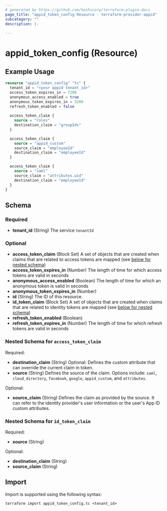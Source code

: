```yaml
---
# generated by https://github.com/hashicorp/terraform-plugin-docs
page_title: "appid_token_config Resource - terraform-provider-appid"
subcategory: ""
description: |-
  
---
```


# appid_token_config (Resource)



## Example Usage

```terraform
resource "appid_token_config" "tc" {
  tenant_id = "<your appid tenant_id>"  
  access_token_expires_in = 7200    
  anonymous_access_enabled = true
  anonymous_token_expires_in = 3200    
  refresh_token_enabled = false 
  
  access_token_claim {
    source = "roles"
    destination_claim = "groupIds"
  }

  access_token_claim {
    source = "appid_custom"
    source_claim = "employeeId"
    destination_claim = "employeeId"
  }

  access_token_claim {
    source = "saml"
    source_claim = "attributes.uid"
    destination_claim = "employeeId"
  }
}
```

<!-- schema generated by tfplugindocs -->
## Schema

### Required

- **tenant_id** (String) The service `tenantId`

### Optional

- **access_token_claim** (Block Set) A set of objects that are created when claims that are related to access tokens are mapped (see [below for nested schema](#nestedblock--access_token_claim))
- **access_token_expires_in** (Number) The length of time for which access tokens are valid in seconds
- **anonymous_access_enabled** (Boolean) The length of time for which an anonymous token is valid in seconds
- **anonymous_token_expires_in** (Number)
- **id** (String) The ID of this resource.
- **id_token_claim** (Block Set) A set of objects that are created when claims that are related to identity tokens are mapped (see [below for nested schema](#nestedblock--id_token_claim))
- **refresh_token_enabled** (Boolean)
- **refresh_token_expires_in** (Number) The length of time for which refresh tokens are valid in seconds

<a id="nestedblock--access_token_claim"></a>
### Nested Schema for `access_token_claim`

Required:

- **destination_claim** (String) Optional: Defines the custom attribute that can override the current claim in token.
- **source** (String) Defines the source of the claim. Options include: `saml`, `cloud_directory`, `facebook`, `google`, `appid_custom`, and `attributes`.

Optional:

- **source_claim** (String) Defines the claim as provided by the source. It can refer to the identity provider's user information or the user's App ID custom attributes.


<a id="nestedblock--id_token_claim"></a>
### Nested Schema for `id_token_claim`

Required:

- **source** (String)

Optional:

- **destination_claim** (String)
- **source_claim** (String)

## Import

Import is supported using the following syntax:

```shell
terraform import appid_token_config.tc <tenant_id>
```
